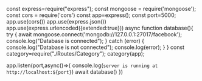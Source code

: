 const express=require("express");
const mongoose = require('mongoose');
const cors = require('cors')
const app=express();
const port=5000;
app.use(cors())
app.use(express.json())
app.use(express.urlencoded({extended:true}))
async function database(){
    try {
        await 
        mongoose.connect('mongodb://127.0.0.1:27017/facebook');
        console.log("Database is connected");
    } catch (error) {
        console.log("Database is not connected");
        console.log(error);
    }
}
const category=require("./Routes/Category");
category(app);

app.listen(port,async()=>{
    console.log(`server is running at http://localhost:${port}`)
    await database()
})
